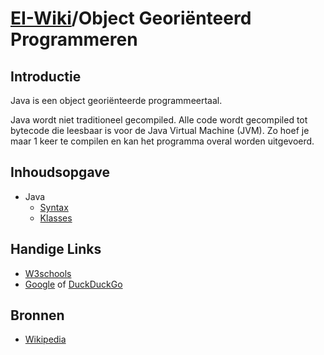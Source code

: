 # [EI-Wiki](..)/Object Georiënteerd Programmeren
## Introductie
Java is een object georiënteerde programmeertaal.

Java wordt niet traditioneel gecompiled. Alle code wordt gecompiled tot bytecode die leesbaar is voor de Java Virtual Machine (JVM). Zo hoef je maar 1 keer te compilen en kan het programma overal worden uitgevoerd.

## Inhoudsopgave

* Java
    * [Syntax](Syntax)
    * [Klasses](Klasses)

## Handige Links
* [W3schools](https://www.w3schools.com/java/)
* [Google](https://www.hoehel.be/) of [DuckDuckGo](https://theuselessweb.site/ducksarethebest.com/)

## Bronnen
* [Wikipedia](https://en.wikipedia.org/wiki/Java_%28programming_language%29)
